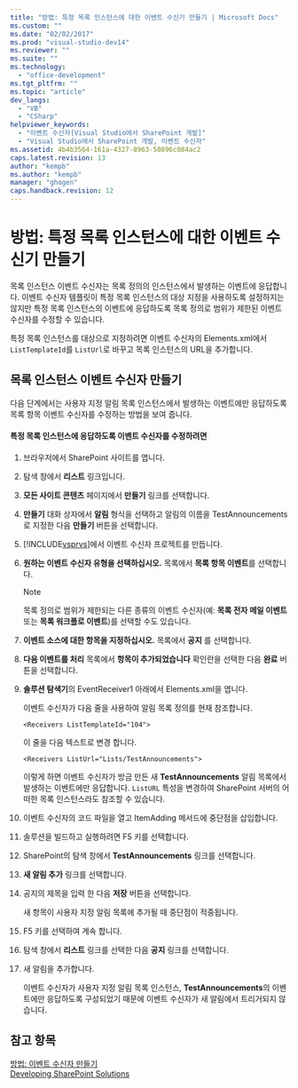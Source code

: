 ```yaml
---
title: "방법: 특정 목록 인스턴스에 대한 이벤트 수신기 만들기 | Microsoft Docs"
ms.custom: ""
ms.date: "02/02/2017"
ms.prod: "visual-studio-dev14"
ms.reviewer: ""
ms.suite: ""
ms.technology: 
  - "office-development"
ms.tgt_pltfrm: ""
ms.topic: "article"
dev_langs: 
  - "VB"
  - "CSharp"
helpviewer_keywords: 
  - "이벤트 수신자[Visual Studio에서 SharePoint 개발]"
  - "Visual Studio에서 SharePoint 개발, 이벤트 수신자"
ms.assetid: 4b4b3564-161a-4327-8963-50896c084ac2
caps.latest.revision: 13
author: "kempb"
ms.author: "kempb"
manager: "ghogen"
caps.handback.revision: 12
---
```

# 방법: 특정 목록 인스턴스에 대한 이벤트 수신기 만들기
  목록 인스턴스 이벤트 수신자는 목록 정의의 인스턴스에서 발생하는 이벤트에 응답합니다.  이벤트 수신자 템플릿이 특정 목록 인스턴스의 대상 지정을 사용하도록 설정하지는 않지만 특정 목록 인스턴스의 이벤트에 응답하도록 목록 정의로 범위가 제한된 이벤트 수신자를 수정할 수 있습니다.  
  
 특정 목록 인스턴스를 대상으로 지정하려면 이벤트 수신자의 Elements.xml에서 `ListTemplateId`를 `ListUrl`로 바꾸고 목록 인스턴스의 URL을 추가합니다.  
  
## 목록 인스턴스 이벤트 수신자 만들기  
 다음 단계에서는 사용자 지정 알림 목록 인스턴스에서 발생하는 이벤트에만 응답하도록 목록 항목 이벤트 수신자를 수정하는 방법을 보여 줍니다.  
  
#### 특정 목록 인스턴스에 응답하도록 이벤트 수신자를 수정하려면  
  
1.  브라우저에서 SharePoint 사이트를 엽니다.  
  
2.  탐색 창에서 **리스트** 링크입니다.  
  
3.  **모든 사이트 콘텐츠** 페이지에서 **만들기** 링크를 선택합니다.  
  
4.  **만들기** 대화 상자에서 **알림** 형식을 선택하고 알림의 이름을 TestAnnouncements로 지정한 다음 **만들기** 버튼을 선택합니다.  
  
5.  [!INCLUDE[vsprvs](../sharepoint/includes/vsprvs-md.md)]에서 이벤트 수신자 프로젝트를 만듭니다.  
  
6.  **원하는 이벤트 수신자 유형을 선택하십시오.** 목록에서 **목록 항목 이벤트**를 선택합니다.  
  
    > [!NOTE]  
    >  목록 정의로 범위가 제한되는 다른 종류의 이벤트 수신자\(예: **목록 전자 메일 이벤트** 또는 **목록 워크플로 이벤트**\)를 선택할 수도 있습니다.  
  
7.  **이벤트 소스에 대한 항목을 지정하십시오.** 목록에서 **공지** 를 선택합니다.  
  
8.  **다음 이벤트를 처리** 목록에서 **항목이 추가되었습니다** 확인란을 선택한 다음 **완료** 버튼을 선택합니다.  
  
9. **솔루션 탐색기**의 EventReceiver1 아래에서 Elements.xml을 엽니다.  
  
     이벤트 수신자가 다음 줄을 사용하여 알림 목록 정의를 현재 참조합니다.  
  
    ```  
    <Receivers ListTemplateId="104">  
    ```  
  
     이 줄을 다음 텍스트로 변경 합니다.  
  
    ```  
    <Receivers ListUrl="Lists/TestAnnouncements">  
    ```  
  
     이렇게 하면 이벤트 수신자가 방금 만든 새 **TestAnnouncements** 알림 목록에서 발생하는 이벤트에만 응답합니다.  `ListURL` 특성을 변경하여 SharePoint 서버의 어떠한 목록 인스턴스라도 참조할 수 있습니다.  
  
10. 이벤트 수신자의 코드 파일을 열고 ItemAdding 메서드에 중단점을 삽입합니다.  
  
11. 솔루션을 빌드하고 실행하려면 F5 키를 선택합니다.  
  
12. SharePoint의 탐색 창에서 **TestAnnouncements** 링크를 선택합니다.  
  
13. **새 알림 추가** 링크를 선택합니다.  
  
14. 공지의 제목을 입력 한 다음 **저장** 버튼을 선택합니다.  
  
     새 항목이 사용자 지정 알림 목록에 추가될 때 중단점이 적중됩니다.  
  
15. F5 키를 선택하여 계속 합니다.  
  
16. 탐색 창에서 **리스트** 링크를 선택한 다음 **공지** 링크를 선택합니다.  
  
17. 새 알림을 추가합니다.  
  
     이벤트 수신자가 사용자 지정 알림 목록 인스턴스, **TestAnnouncements**의 이벤트에만 응답하도록 구성되었기 때문에 이벤트 수신자가 새 알림에서 트리거되지 않습니다.  
  
## 참고 항목  
 [방법: 이벤트 수신자 만들기](../sharepoint/how-to-create-an-event-receiver.md)   
 [Developing SharePoint Solutions](../sharepoint/developing-sharepoint-solutions.md)  
  
  